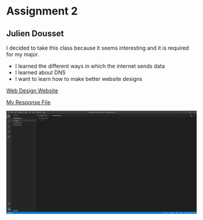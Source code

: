 # Assignment 2
## Julien Dousset

I decided to take this class because it seems interesting and it is required for my major.

- I learned the different ways in which the internet sends data
- I learned about DNS
- I want to learn how to make better website designs

[Web Design Website](https://intro-web-dev.media-ed-online.com/topic-02/overview/)

[My Response File](./responses.txt)

![My Screenshot](./images/screenshot.PNG)